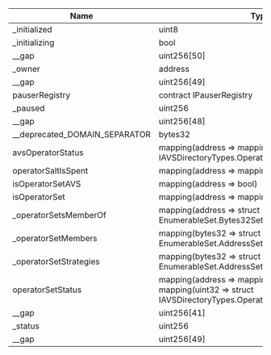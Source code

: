 | Name                          | Type                                                                                                               | Slot | Offset | Bytes | Contract                                         |
|-------------------------------|--------------------------------------------------------------------------------------------------------------------|------|--------|-------|--------------------------------------------------|
| _initialized                  | uint8                                                                                                              | 0    | 0      | 1     | src/contracts/core/AVSDirectory.sol:AVSDirectory |
| _initializing                 | bool                                                                                                               | 0    | 1      | 1     | src/contracts/core/AVSDirectory.sol:AVSDirectory |
| __gap                         | uint256[50]                                                                                                        | 1    | 0      | 1600  | src/contracts/core/AVSDirectory.sol:AVSDirectory |
| _owner                        | address                                                                                                            | 51   | 0      | 20    | src/contracts/core/AVSDirectory.sol:AVSDirectory |
| __gap                         | uint256[49]                                                                                                        | 52   | 0      | 1568  | src/contracts/core/AVSDirectory.sol:AVSDirectory |
| pauserRegistry                | contract IPauserRegistry                                                                                           | 101  | 0      | 20    | src/contracts/core/AVSDirectory.sol:AVSDirectory |
| _paused                       | uint256                                                                                                            | 102  | 0      | 32    | src/contracts/core/AVSDirectory.sol:AVSDirectory |
| __gap                         | uint256[48]                                                                                                        | 103  | 0      | 1536  | src/contracts/core/AVSDirectory.sol:AVSDirectory |
| __deprecated_DOMAIN_SEPARATOR | bytes32                                                                                                            | 151  | 0      | 32    | src/contracts/core/AVSDirectory.sol:AVSDirectory |
| avsOperatorStatus             | mapping(address => mapping(address => enum IAVSDirectoryTypes.OperatorAVSRegistrationStatus))                      | 152  | 0      | 32    | src/contracts/core/AVSDirectory.sol:AVSDirectory |
| operatorSaltIsSpent           | mapping(address => mapping(bytes32 => bool))                                                                       | 153  | 0      | 32    | src/contracts/core/AVSDirectory.sol:AVSDirectory |
| isOperatorSetAVS              | mapping(address => bool)                                                                                           | 154  | 0      | 32    | src/contracts/core/AVSDirectory.sol:AVSDirectory |
| isOperatorSet                 | mapping(address => mapping(uint32 => bool))                                                                        | 155  | 0      | 32    | src/contracts/core/AVSDirectory.sol:AVSDirectory |
| _operatorSetsMemberOf         | mapping(address => struct EnumerableSet.Bytes32Set)                                                                | 156  | 0      | 32    | src/contracts/core/AVSDirectory.sol:AVSDirectory |
| _operatorSetMembers           | mapping(bytes32 => struct EnumerableSet.AddressSet)                                                                | 157  | 0      | 32    | src/contracts/core/AVSDirectory.sol:AVSDirectory |
| _operatorSetStrategies        | mapping(bytes32 => struct EnumerableSet.AddressSet)                                                                | 158  | 0      | 32    | src/contracts/core/AVSDirectory.sol:AVSDirectory |
| operatorSetStatus             | mapping(address => mapping(address => mapping(uint32 => struct IAVSDirectoryTypes.OperatorSetRegistrationStatus))) | 159  | 0      | 32    | src/contracts/core/AVSDirectory.sol:AVSDirectory |
| __gap                         | uint256[41]                                                                                                        | 160  | 0      | 1312  | src/contracts/core/AVSDirectory.sol:AVSDirectory |
| _status                       | uint256                                                                                                            | 201  | 0      | 32    | src/contracts/core/AVSDirectory.sol:AVSDirectory |
| __gap                         | uint256[49]                                                                                                        | 202  | 0      | 1568  | src/contracts/core/AVSDirectory.sol:AVSDirectory |
